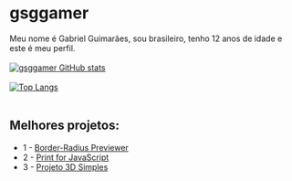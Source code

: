 # gsggamer
 Meu nome é Gabriel Guimarães, sou brasileiro, tenho 12 anos de idade e este é meu perfil.
 <br><br>
 [![gsggamer GitHub stats](https://github-readme-stats.vercel.app/api?username=gsggamer&theme=merko)](https://github.com/gsggamer/github-readme-stats)
 <br><br>
 [![Top Langs](https://github-readme-stats.vercel.app/api/top-langs/?username=gsggamer&theme=merko&layout=compact)](https://github.com/gsggamer/github-readme-stats)
 <br><br>
## Melhores projetos:
 - 1 - [Border-Radius Previewer](https://github.com/gsggamer/border-radius-previewer)
 - 2 - [Print for JavaScript](https://github.com/gsggamer/Print-for-JavaScript)
 - 3 - [Projeto 3D Simples](https://github.com/gsggamer/projeto-3d-simples)
